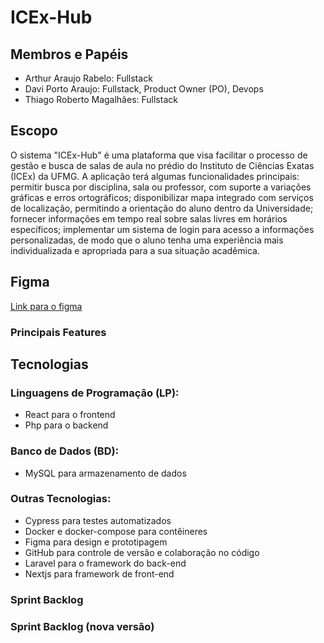 # ICEx-Hub

## Membros e Papéis

- Arthur Araujo Rabelo: Fullstack
- Davi Porto Araujo: Fullstack, Product Owner (PO), Devops
- Thiago Roberto Magalhães: Fullstack

## Escopo

O sistema "ICEx-Hub" é uma plataforma que visa facilitar o processo de gestão e busca de salas de aula no prédio do Instituto de Ciências Exatas (ICEx) da UFMG. A aplicação terá algumas funcionalidades principais: permitir busca por disciplina, sala ou professor, com suporte a variações gráficas e erros ortográficos; disponibilizar mapa integrado com serviços de localização, permitindo a orientação do aluno dentro da Universidade; fornecer informações em tempo real sobre salas livres em horários específicos; implementar um sistema de login para acesso a informações personalizadas, de modo que o aluno tenha uma experiência mais individualizada e apropriada para a sua situação acadêmica.

## Figma

[Link para o figma](https://www.figma.com/file/9E03uUlkhs4tlAyjkWmJHx/ICEx-Hub?type=design&node-id=202%3A2&mode=design&t=viZ9WwJ73szRuBgV-1)

### Principais Features

## Tecnologias

### Linguagens de Programação (LP):

- React para o frontend
- Php para o backend

### Banco de Dados (BD):

- MySQL para armazenamento de dados

### Outras Tecnologias:

- Cypress para testes automatizados
- Docker e docker-compose para contêineres
- Figma para design e prototipagem
- GitHub para controle de versão e colaboração no código
- Laravel para o framework do back-end
- Nextjs para framework de front-end

### Sprint Backlog

### Sprint Backlog (nova versão)

